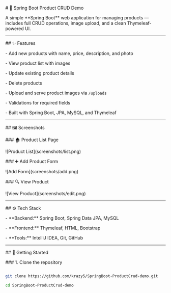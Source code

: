 \# 🛒 Spring Boot Product CRUD Demo



A simple \*\*Spring Boot\*\* web application for managing products — includes full CRUD operations, image upload, and a clean Thymeleaf-powered UI.



---



\## ✨ Features



\- Add new products with name, price, description, and photo

\- View product list with images

\- Update existing product details

\- Delete products

\- Upload and serve product images via `/uploads`

\- Validations for required fields

\- Built with Spring Boot, JPA, MySQL, and Thymeleaf



---



\## 🖼️ Screenshots



\### 🏠 Product List Page

!\[Product List](screenshots/list.png)



\### ➕ Add Product Form

!\[Add Form](screenshots/add.png)



\### 🔍 View Product

!\[View Product](screenshots/edit.png)



---



\## ⚙️ Tech Stack



\- \*\*Backend:\*\* Spring Boot, Spring Data JPA, MySQL

\- \*\*Frontend:\*\* Thymeleaf, HTML, Bootstrap

\- \*\*Tools:\*\* IntelliJ IDEA, Git, GitHub



---



\## 🚀 Getting Started



\### 1. Clone the repository

```bash

git clone https://github.com/krazy5/SpringBoot-ProductCrud-demo.git

cd SpringBoot-ProductCrud-demo




